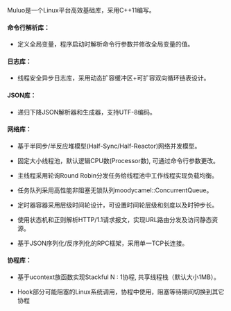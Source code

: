Muluo是一个Linux平台高效基础库，采用C++11编写。

#### 命令行解析库：

* 定义全局变量，程序启动时解析命令行参数并修改全局变量的值。

#### 日志库：

* 线程安全异步日志库，采用动态扩容缓冲区+可扩容双向循环链表设计。 

#### JSON库：

* 递归下降JSON解析器和生成器，支持UTF-8编码。

#### 网络库：

* 基于半同步/半反应堆模型(Half-Sync/Half-Reactor)网络并发模型。

* 固定大小线程池，默认逻辑CPU数(Processor数), 可通过命令行参数更改。

* 主线程采用轮询Round Robin分发任务给线程池中工作线程实现负载均衡。

* 任务队列采用高性能非阻塞无锁队列moodycamel::ConcurrentQueue。

* 定时器容器采用层级时间轮设计，可设置时间轮层级和刻度以及时钟步长。

* 使用状态机和正则解析HTTP/1.1请求报文，实现URL路由分发及访问静态资源。

* 基于JSON序列化/反序列化的RPC框架，采用单一TCP长连接。

#### 协程库：

* 基于ucontext族函数实现Stackful N : 1协程, 共享线程栈（默认大小1MB）。

* Hook部分可能阻塞的Linux系统调用，协程中使用，阻塞等待期间切换到其它协程
